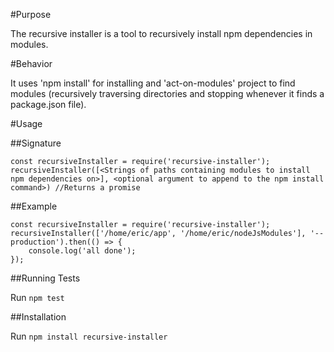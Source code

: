 #Purpose

The recursive installer is a tool to recursively install npm dependencies in modules.

#Behavior

It uses 'npm install' for installing and 'act-on-modules' project to find modules (recursively traversing directories and stopping whenever it finds a package.json file).

#Usage


##Signature

```
const recursiveInstaller = require('recursive-installer');
recursiveInstaller([<Strings of paths containing modules to install npm dependencies on>], <optional argument to append to the npm install command>) //Returns a promise
```

##Example

```
const recursiveInstaller = require('recursive-installer');
recursiveInstaller(['/home/eric/app', '/home/eric/nodeJsModules'], '--production').then(() => {
    console.log('all done');
});
```

##Running Tests

Run ```npm test```

##Installation

Run ```npm install recursive-installer```

